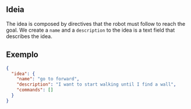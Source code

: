 
## Ideia

The idea is composed by directives that the robot must follow to reach the goal. We create a `name` and a `description` to the idea is a text field that describes the idea.


## Exemplo

```json
{
  "idea": {
    "name": "go to forward",
    "description": "I want to start walking until I find a wall",
    "commands": []
  }
}
```